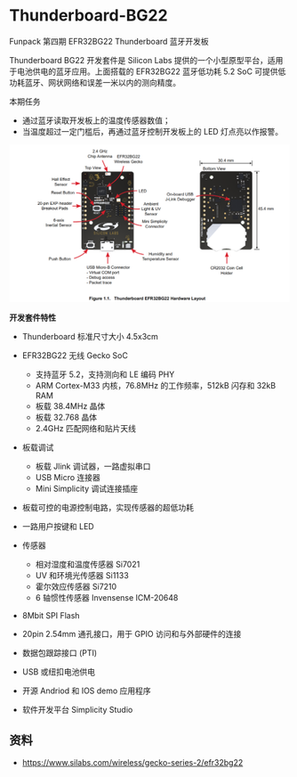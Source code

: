 # Thunderboard-BG22
Funpack 第四期 EFR32BG22 Thunderboard 蓝牙开发板



Thunderboard BG22 开发套件是 Silicon Labs 提供的一个小型原型平台，适用于电池供电的蓝牙应用。上面搭载的 EFR32BG22 蓝牙低功耗 5.2 SoC 可提供低功耗蓝牙、网状网络和误差一米以内的测向精度。



本期任务

- 通过蓝牙读取开发板上的温度传感器数值；
- 当温度超过一定门槛后，再通过蓝牙控制开发板上的 LED 灯点亮以作报警。



![](./images/Thunderboard_EFR32BG22_Hardware_Layout.png)

**开发套件特性**

- Thunderboard 标准尺寸大小 4.5x3cm
- EFR32BG22 无线 Gecko SoC
  - 支持蓝牙 5.2，支持测向和 LE 编码 PHY
  - ARM Cortex-M33 内核，76.8MHz 的工作频率，512kB 闪存和 32kB RAM
  - 板载 38.4MHz 晶体
  - 板载 32.768 晶体
  - 2.4GHz 匹配网络和贴片天线

- 板载调试
  - 板载 Jlink 调试器，一路虚拟串口
  - USB Micro 连接器
  - Mini Simplicity 调试连接插座

- 板载可控的电源控制电路，实现传感器的超低功耗
- 一路用户按键和 LED
- 传感器
  - 相对湿度和温度传感器 Si7021
  - UV 和环境光传感器 Si1133
  - 霍尔效应传感器 Si7210
  - 6 轴惯性传感器 Invensense ICM-20648
- 8Mbit SPI Flash
- 20pin 2.54mm 通孔接口，用于 GPIO 访问和与外部硬件的连接
- 数据包跟踪接口 (PTI)
- USB 或纽扣电池供电
- 开源 Andriod 和 IOS demo 应用程序
- 软件开发平台 Simplicity Studio



## 资料

- <https://www.silabs.com/wireless/gecko-series-2/efr32bg22>